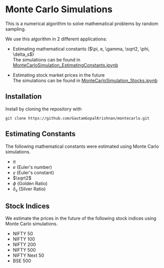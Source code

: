 # Monte Carlo Simulations
This is a numerical algorithm to solve mathematical problems by random sampling.

We use this algorithm in 2 different applications:

- Estimating mathematical constants ($\pi, e, \gamma, \sqrt2, \phi, \delta_s$)\
The simulations can be found in [MonteCarloSimulation_EstimatingConstants.ipynb](MonteCarloSimulation_EstimatingConstants.ipynb)

- Estimating stock market prices in the future\
The simulations can be found in [MonteCarloSimulation_Stocks.ipynb](MonteCarloSimulation_Stocks.ipynb)

## Installation
Install by cloning the repository with

    git clone https://github.com/GautamGopalKrishnan/montecarlo.git

## Estimating Constants
The following mathematical constants were estimated using Monte Carlo simulations.

- $\pi$
- $e$ (Euler's number)
- $\gamma$ (Euler's constant)
- $\sqrt2$
- $\phi$ (Golden Ratio)
- $\delta_s$ (Silver Ratio)

## Stock Indices
We estimate the prices in the future of the following stock indices using Monte Carlo simulations.

- NIFTY 50
- NIFTY 100
- NIFTY 200
- NIFTY 500
- NIFTY Next 50
- BSE 500
